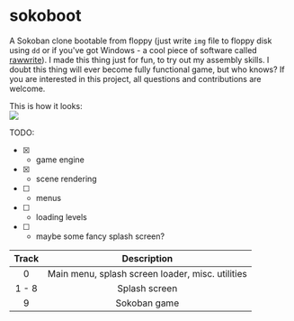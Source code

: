 # sokoboot
A Sokoban clone bootable from floppy (just write `img` file to floppy disk using `dd` or if you've got Windows - a cool piece of software called [rawwrite](http://www.chrysocome.net/rawwrite)). I made this thing just for fun, to try out my assembly skills. I doubt this thing will ever become fully functional game, but who knows? If you are interested in this project, all questions and contributions are welcome.


This is how it looks:<br>
<img src=https://media.giphy.com/media/26gs98LgOQDNeyduo/source.gif></img>

TODO:
  - [x] - game engine
  - [x] - scene rendering
  - [ ] - menus
  - [ ] - loading levels
  - [ ] - maybe some fancy splash screen?

|Track|Description|
|:---:|:---:|
|0|Main menu, splash screen loader, misc. utilities|
|1 - 8|Splash screen|
|9|Sokoban game|
